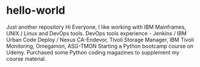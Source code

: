 # hello-world
Just another repository
Hi Everyone,
I like working with IBM Mainframes, UNIX / Linux and DevOps tools.
DevOps tools experience - Jenkins / IBM Urban Code Deploy / Nexus
CA-Endevor, Tivoli Storage Manager, IBM Tivoli Monitoring, Omegamon, ASG-TMON
Starting a Python bootcamp course on Udemy. Purchased some Python coding magazines to supplement my course material. 
